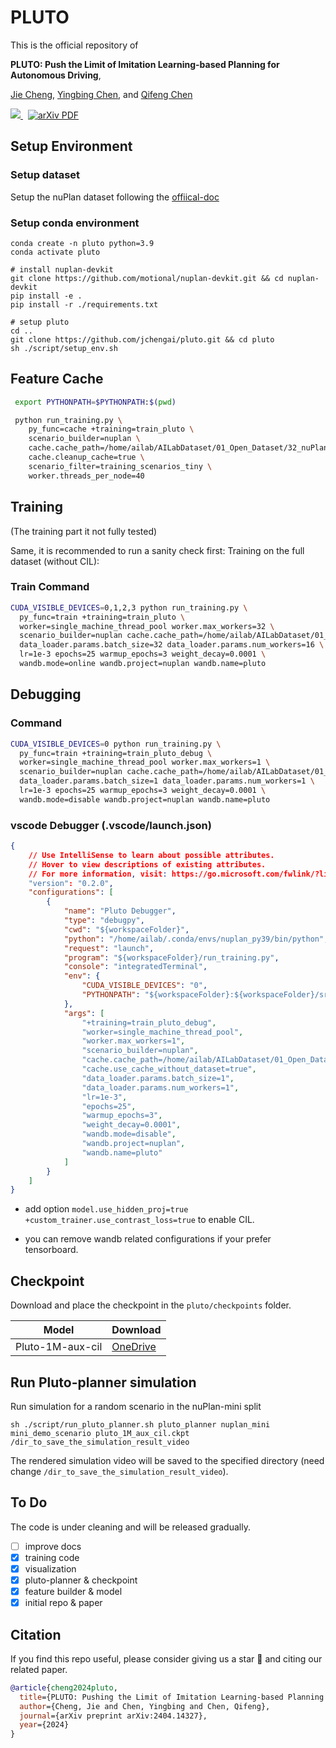 # PLUTO

This is the official repository of

**PLUTO: Push the Limit of Imitation Learning-based Planning for Autonomous Driving**,

[Jie Cheng](https://jchengai.github.io/), [Yingbing Chen](https://sites.google.com/view/chenyingbing-homepage), and [Qifeng Chen](https://cqf.io/)


<p align="left">
<a href="https://jchengai.github.io/pluto">
<img src="https://img.shields.io/badge/Project-Page-blue?style=flat">
</a>
<a href='https://arxiv.org/abs/2404.14327' style='padding-left: 0.5rem;'>
    <img src='https://img.shields.io/badge/arXiv-PDF-red?style=flat&logo=arXiv&logoColor=wihte' alt='arXiv PDF'>
</a>
</p>

## Setup Environment

### Setup dataset

Setup the nuPlan dataset following the [offiical-doc](https://nuplan-devkit.readthedocs.io/en/latest/dataset_setup.html)

### Setup conda environment

```
conda create -n pluto python=3.9
conda activate pluto

# install nuplan-devkit
git clone https://github.com/motional/nuplan-devkit.git && cd nuplan-devkit
pip install -e .
pip install -r ./requirements.txt

# setup pluto
cd ..
git clone https://github.com/jchengai/pluto.git && cd pluto
sh ./script/setup_env.sh
```

## Feature Cache

```bash 
 export PYTHONPATH=$PYTHONPATH:$(pwd)

 python run_training.py \
    py_func=cache +training=train_pluto \
    scenario_builder=nuplan \
    cache.cache_path=/home/ailab/AILabDataset/01_Open_Dataset/32_nuPlan/nuplan/exp/cache_pluto_debug \
    cache.cleanup_cache=true \
    scenario_filter=training_scenarios_tiny \
    worker.threads_per_node=40
```

## Training

(The training part it not fully tested)

Same, it is recommended to run a sanity check first:
Training on the full dataset (without CIL):

### Train Command
```bash
CUDA_VISIBLE_DEVICES=0,1,2,3 python run_training.py \
  py_func=train +training=train_pluto \
  worker=single_machine_thread_pool worker.max_workers=32 \
  scenario_builder=nuplan cache.cache_path=/home/ailab/AILabDataset/01_Open_Dataset/32_nuPlan/nuplan/exp/cache_pluto_100000 cache.use_cache_without_dataset=true \
  data_loader.params.batch_size=32 data_loader.params.num_workers=16 \
  lr=1e-3 epochs=25 warmup_epochs=3 weight_decay=0.0001 \
  wandb.mode=online wandb.project=nuplan wandb.name=pluto
```

## Debugging 

### Command
```bash
CUDA_VISIBLE_DEVICES=0 python run_training.py \
  py_func=train +training=train_pluto_debug \
  worker=single_machine_thread_pool worker.max_workers=1 \
  scenario_builder=nuplan cache.cache_path=/home/ailab/AILabDataset/01_Open_Dataset/32_nuPlan/nuplan/exp/cache_pluto_debug cache.use_cache_without_dataset=true \
  data_loader.params.batch_size=1 data_loader.params.num_workers=1 \
  lr=1e-3 epochs=25 warmup_epochs=3 weight_decay=0.0001 \
  wandb.mode=disable wandb.project=nuplan wandb.name=pluto
```

### vscode Debugger (.vscode/launch.json)
```json
{
    // Use IntelliSense to learn about possible attributes.
    // Hover to view descriptions of existing attributes.
    // For more information, visit: https://go.microsoft.com/fwlink/?linkid=830387
    "version": "0.2.0",
    "configurations": [
        {
            "name": "Pluto Debugger",
            "type": "debugpy",
            "cwd": "${workspaceFolder}",
            "python": "/home/ailab/.conda/envs/nuplan_py39/bin/python",
            "request": "launch",
            "program": "${workspaceFolder}/run_training.py",
            "console": "integratedTerminal",
            "env": {
                "CUDA_VISIBLE_DEVICES": "0",
                "PYTHONPATH": "${workspaceFolder}:${workspaceFolder}/src:${workspaceFolder}/nuplan"
            },
            "args": [
                "+training=train_pluto_debug",
                "worker=single_machine_thread_pool",
                "worker.max_workers=1",
                "scenario_builder=nuplan",
                "cache.cache_path=/home/ailab/AILabDataset/01_Open_Dataset/32_nuPlan/nuplan/exp/cache_pluto_debug",
                "cache.use_cache_without_dataset=true",
                "data_loader.params.batch_size=1",
                "data_loader.params.num_workers=1",
                "lr=1e-3",
                "epochs=25",
                "warmup_epochs=3",
                "weight_decay=0.0001",
                "wandb.mode=disable",
                "wandb.project=nuplan",
                "wandb.name=pluto"
            ]
        }
    ]
}
```

- add option `model.use_hidden_proj=true +custom_trainer.use_contrast_loss=true` to enable CIL.

- you can remove wandb related configurations if your prefer tensorboard.


## Checkpoint

Download and place the checkpoint in the `pluto/checkpoints` folder.

| Model            | Download |
| ---------------- | -------- |
| Pluto-1M-aux-cil | [OneDrive](https://hkustconnect-my.sharepoint.com/:u:/g/personal/jchengai_connect_ust_hk/EaFpLwwHFYVKsPVLH2nW5nEBNbPS7gqqu_Rv2V1dzODO-Q?e=LAZQcI)    |


## Run Pluto-planner simulation

Run simulation for a random scenario in the nuPlan-mini split

```
sh ./script/run_pluto_planner.sh pluto_planner nuplan_mini mini_demo_scenario pluto_1M_aux_cil.ckpt /dir_to_save_the_simulation_result_video
```

The rendered simulation video will be saved to the specified directory (need change `/dir_to_save_the_simulation_result_video`).

## To Do

The code is under cleaning and will be released gradually.

- [ ] improve docs
- [x] training code
- [x] visualization
- [x] pluto-planner & checkpoint
- [x] feature builder & model
- [x] initial repo & paper

## Citation

If you find this repo useful, please consider giving us a star 🌟 and citing our related paper.

```bibtex
@article{cheng2024pluto,
  title={PLUTO: Pushing the Limit of Imitation Learning-based Planning for Autonomous Driving},
  author={Cheng, Jie and Chen, Yingbing and Chen, Qifeng},
  journal={arXiv preprint arXiv:2404.14327},
  year={2024}
}
```
